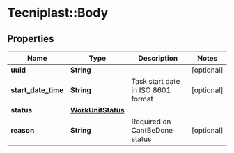 # Tecniplast::Body

## Properties
Name | Type | Description | Notes
------------ | ------------- | ------------- | -------------
**uuid** | **String** |  | [optional] 
**start_date_time** | **String** | Task start date in ISO 8601 format | [optional] 
**status** | [**WorkUnitStatus**](WorkUnitStatus.md) |  | 
**reason** | **String** | Required on CantBeDone status | [optional] 


